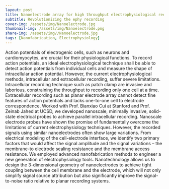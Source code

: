 ```yaml
---
layout: post
title: Nanoelectrode array for high throughput electrophysiological recording
subtitle: Revolutionizing the ephy recording 
cover-img: /assets/img/Nanoelectrode.jpg
thumbnail-img: /assets/img/Nanoelectrode.png
share-img: /assets/img//Nanoelectrode.jpg
tags: [Nanofabrication, Electrophysiology]
---
```

 
    

Action potentials of electrogenic cells, such as neurons and cardiomyocytes, are crucial for their physiological functions. To record action potentials, an ideal electrophysiological technique shall be able to detect action potentials from individual cells and measure the shape of intracellular action potential. However, the current electrophysiological methods, intracellular and extracellular recording, suffer severe limitations. Intracellular recording technique such as patch clamp are invasive and laborious, constraining the throughput to recording only one cell at a time. Extracellular recording such as planar electrode array cannot detect fine features of action potentials and lacks one-to-one cell to electrode correspondence. Worked with Prof. Bianxiao Cui at Stanford and Prof. Zeinab Jahed at UCSD, we developed nanoscale, minimally invasive, solid-state electrical probes to achieve parallel intracellular recording. Nanoscale electrode probes have shown the promise of fundamentally overcome the limitations of current electrophysiology techniques. However, the recorded signals using similar nanoelectrodes often show large variations. From electrical modeling of the cell-electrode interface, we identify two primary factors that would affect the signal amplitude and the signal variations – the membrane-to electrode sealing resistance and the membrane access resistance.  We employed advanced nanofabrication methods to engineer a new generation of electrophysiology tools. Nanotechnology allows us to design the 3-dimensional geometry of nanoelectrodes to achieve tight coupling between the cell membrane and the electrode, which will not only simplify signal source attribution but also significantly improve the signal-to-noise ratio relative to planar recording systems. 
